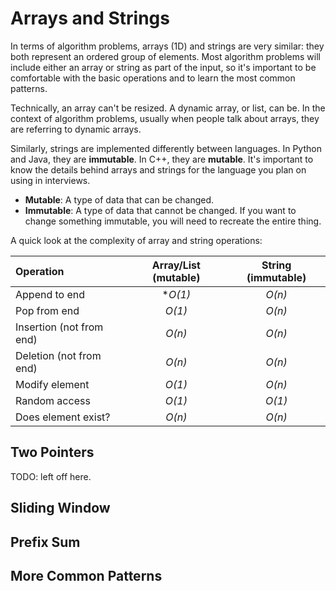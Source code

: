 # Arrays and Strings
In terms of algorithm problems, arrays (1D) and strings are very similar: they both represent an ordered group of elements. Most algorithm problems will include either an array or string as part of the input, so it's important to be comfortable with the basic operations and to learn the most common patterns.

Technically, an array can't be resized. A dynamic array, or list, can be. In the context of algorithm problems, usually when people talk about arrays, they are referring to dynamic arrays.

Similarly, strings are implemented differently between languages. In Python and Java, they are __immutable__. In C++, they are __mutable__. It's important to know the details behind arrays and strings for the language you plan on using in interviews.

- __Mutable__: A type of data that can be changed.
- __Immutable__: A type of data that cannot be changed. If you want to change something immutable, you will need to recreate the entire thing.

A quick look at the complexity of array and string operations:

| Operation                | Array/List (mutable) | String (immutable) |
| :----------------------- | :------------------: | :----------------: |
| Append to end            | *_O(1)_              | _O(n)_             |
| Pop from end             | _O(1)_               | _O(n)_             |
| Insertion (not from end) | _O(n)_               | _O(n)_             |
| Deletion (not from end)  | _O(n)_               | _O(n)_             |
| Modify element           | _O(1)_               | _O(n)_             |
| Random access            | _O(1)_               | _O(1)_             |
| Does element exist?      | _O(n)_               | _O(n)_             |

## Two Pointers
TODO: left off here.

## Sliding Window

## Prefix Sum

## More Common Patterns